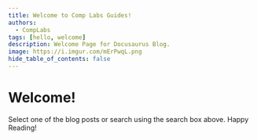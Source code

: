 ```yaml
---
title: Welcome to Comp Labs Guides!
authors:
  - CompLabs
tags: [hello, welcome]
description: Welcome Page for Docusaurus Blog.
image: https://i.imgur.com/mErPwqL.png
hide_table_of_contents: false
---
```

# Welcome!

Select one of the blog posts or search using the search box above. Happy Reading!